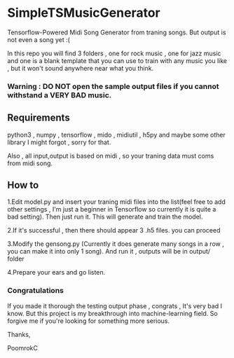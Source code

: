 # SimpleTSMusicGenerator
Tensorflow-Powered Midi Song Generator from traning songs. But output is not even a song yet :(

In this repo you will find 3 folders , one for rock music , one for jazz music and one is a blank template that you can use to train with any music you like , but it won't sound anywhere near what you think.

### Warning : DO NOT open the sample output files if you cannot withstand a VERY BAD music.

## Requirements
python3 , numpy , tensorflow , mido , midiutil , h5py and maybe some other library I might forgot , sorry for that.

Also , all input,output is based on midi , so your traning data must coms from midi song.

## How to

1.Edit model.py and insert your traning midi files into the list(feel free to add other settings , I'm just a beginner in Tensorflow so currently it is quite a bad setting). Then just run it. This will generate and train the model.

2.If it's successful , then there should appear 3 .h5 files. you can proceed

3.Modify the gensong.py (Currently it does generate many songs in a row , you can make it into only 1 song). And run it , outputs will be in output/ folder

4.Prepare your ears and go listen.

### Congratulations

If you made it thorough the testing output phase , congrats , It's very bad I know. But this project is my breakthrough into machine-learning field. So forgive me if you're looking for something more serious.

Thanks,

PoomrokC
